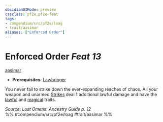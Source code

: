 ```yaml
---
obsidianUIMode: preview
cssclass: pf2e,pf2e-feat
tags:
- compendium/src/pf2e/loag
- trait/aasimar
aliases: ["Enforced Order"]
---
```

# Enforced Order  *Feat 13*  
[aasimar](/rules/traits/aasimar-apg.md)  

- **Prerequisites**: [Lawbringer](/compendium/feats/lawbringer-apg.md)

You never fail to strike down the ever-expanding reaches of chaos. All your weapon and unarmed [Strikes](/rules/actions/strike.md) deal 1 additional lawful damage and have the [lawful](/rules/traits/lawful.md) and [magical](/rules/traits/magical.md) traits.

*Source: Lost Omens: Ancestry Guide p. 12*  
%% #compendium/src/pf2e/loag #trait/aasimar %%